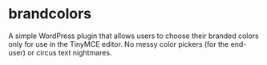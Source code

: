 # brandcolors
A simple WordPress plugin that allows users to choose their branded colors only for use in the TinyMCE editor. No messy color pickers (for the end-user) or circus text nightmares. 
